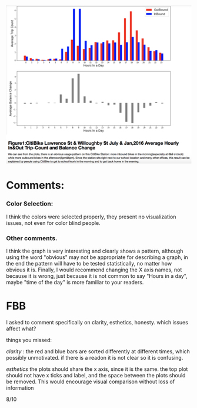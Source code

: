 ![Alt text](Hc_image.png)

# Comments:

### Color Selection:
I think the colors were selected properly, they present no visualization issues, not even for color blind people.

### Other comments.
I think the graph is very interesting and clearly shows a pattern, although using the word "obvious" may not be appropriate for describing a graph, in the end the pattern will have to be tested statistically, no matter how obvious it is. Finally, I would recommend changing the X axis names, not because it is wrong, just because it is not common to say "Hours in a day", maybe "time of the day" is more familiar to your readers.   

# FBB 
I asked to comment specifically on clarity, esthetics, honesty. which issues affect what?

things you missed:

*clarity* : the red and blue bars are sorted differently at different times, which possibly unmotivated. if there is a readon it is not clear so it is confusing. 

*esthetics* the plots should share the x axis, since it is the same. the top plot should not have x ticks and label, and the space between the plots should be removed. This would encourage visual comparison without loss of information

8/10
